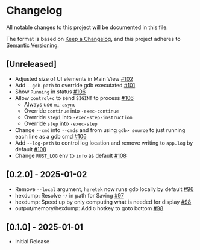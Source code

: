 # Changelog
All notable changes to this project will be documented in this file.

The format is based on [Keep a Changelog](https://keepachangelog.com/en/1.0.0/),
and this project adheres to [Semantic Versioning](https://semver.org/spec/v2.0.0.html).

## [Unreleased]
- Adjusted size of UI elements in Main View [#102](https://github.com/wcampbell0x2a/heretek/pull/102)
- Add `--gdb-path` to override gdb executated [#101](https://github.com/wcampbell0x2a/heretek/pull/101)
- Show `Running` in status [#106](https://github.com/wcampbell0x2a/heretek/pull/106)
- Allow `control+c` to send `SIGINT` to process [#106](https://github.com/wcampbell0x2a/heretek/pull/106)
  - Always use `mi-async`
  - Override `continue` into `-exec-continue`
  - Override `stepi` into `-exec-step-instruction`
  - Override `step` into `-exec-step`
- Change `--cmd` into `--cmds` and from using `gdb> source` to just running each line as a gdb cmd [#106](https://github.com/wcampbell0x2a/heretek/pull/106)
- Add `--log-path` to control log location and remove writing to `app.log` by default [#108](https://github.com/wcampbell0x2a/heretek/pull/108)
- Change `RUST_LOG` env to `info` as default [#108](https://github.com/wcampbell0x2a/heretek/pull/108)

## [0.2.0] - 2025-01-02
- Remove `--local` argument, `heretek` now runs gdb locally by default [#96](https://github.com/wcampbell0x2a/heretek/pull/96)
- hexdump: Resolve `~/` in path for Saving [#97](https://github.com/wcampbell0x2a/heretek/pull/97)
- hexdump: Speed up by only computing what is needed for display [#98](https://github.com/wcampbell0x2a/heretek/pull/98)
- output/memory/hexdump: Add `G` hotkey to goto bottom [#98](https://github.com/wcampbell0x2a/heretek/pull/98)

## [0.1.0] - 2025-01-01
- Initial Release
